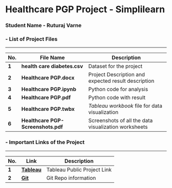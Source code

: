 # Healthcare PGP Project - Simplilearn #

### Student Name - Ruturaj Varne ###

### - List of Project Files ###
---------------------------
 
| No. | File Name | Description |
| -----| ----------- | ----------- |
| **1** | **health care diabetes.csv** | Dataset for the project |
| **2** | **Healthcare PGP.docx** | Project Description and expected result description |
| **3** | **Healthcare PGP.ipynb** | Python code for analysis |
| **4** | **Healthcare PGP.pdf** | Python code with result |
| **5** | **Healthcare PGP.twbx** | *Tableau workbook* file for data visualization |
| **6** | **Healthcare PGP-Screenshots.pdf** | Screenshots of all the data visualization worksheets |



### - Important Links of the Project ###
---------------------------
| No. | Link | Description |
| -----| ----------- | ----------- |
| **1** |[<b>Tableau</b>](https://public.tableau.com/views/HealthcarePGP_16722699126210/HealthcarePGPDashboard?:language=en-US&publish=yes&:display_count=n&:origin=viz_share_link)| Tableau Public Project Link |
| **2** |[<b>Git</b>](https://github.com/ruturajvarne/datasciense-capstone-project.git) | Git Repo information |
